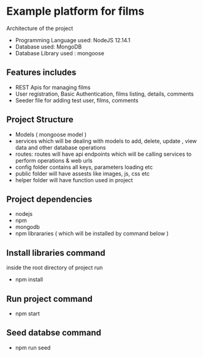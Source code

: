 # Example platform for films
Architecture of the project
* Programming Language used: NodeJS 12.14.1
* Database used: MongoDB
* Database Library used : mongoose
## Features includes
* REST Apis for managing films
* User registration,  Basic Authentication, films listing, details, comments
* Seeder file for adding test user, films, comments

## Project Structure
 * Models ( mongoose model )
 * services which will be dealing with models to add, delete, update , view data and other database operations
 * routes: routes will have api endpoints which will be calling services to perform operations & web  urls
 * config folder contains all keys, parameters loading etc
 * public folder will have assests  like images, js, css etc
 * helper folder will have function used in project

## Project dependencies
 * nodejs
 * npm
 * mongodb
 * npm librararies ( which will be installed by command below ) 
 
## Install libraries command
 inside the root directory of project run
 * npm install
## Run project command
 * npm start

## Seed databse command
 * npm run seed
